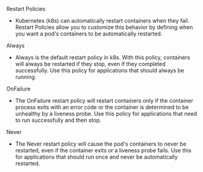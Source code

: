 Restart Policies
- Kubernetes (k8s) can automatically restart containers when they fail. Restart Policies allow you to customize this behavior by defining when you want a pod's containers to be automatically restarted.

Always
- Always is the default restart policy in k8s. With this policy, containers will always be restarted if they stop, even if they completed successfully. Use this policy for applications that should always be running.

OnFailure
- The OnFailure restart policy will restart containers only if the container process exits with an error code or the container is determined to be unhealthy by a liveness probe. Use this policy for applications that need to run successfully and then stop.

Never
- The Never restart policy will cause the pod's containers to never be restarted, even if the container exits or a liveness probe fails. Use this for applications that should run once and never be automatically restarted.
